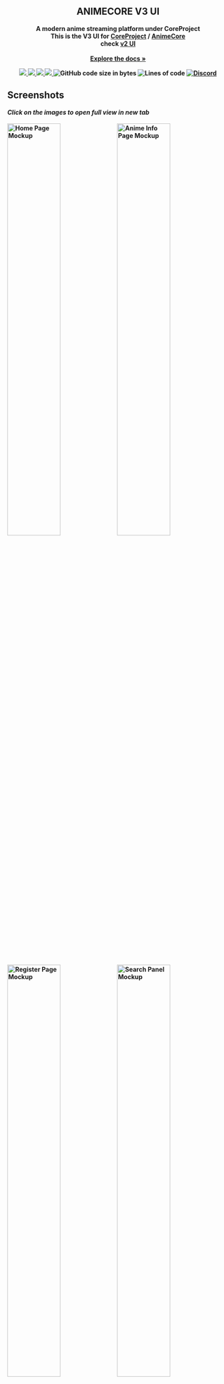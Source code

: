 <div align="center">


  <h2 align="center">ANIMECORE V3 UI</h2>

  <p align="center">
   <b>A modern anime streaming platform under CoreProject
     <br>
   This is the V3 UI for <a href="https://github.com/baseplace-admin/CoreProject/">CoreProject</a> / <a href="https://github.com/sssuneeth/CoreProject-V3-UI/">AnimeCore<a/>
     <br>
     check <a href="https://coreproject.moe/anime/">v2 UI</a>
    <br><br>
    <a href="https://github.com/baseplate-admin/CoreProject"><strong>Explore the docs »</strong></a>
  </p>
</div>

<p align="center">
  <a href="https://github.com/sssuneeth/CoreProject-V3-UI/graphs/contributors" alt="Contributors">
    <img src="https://img.shields.io/github/contributors/sssuneeth/CoreProject-V3-UI.svg?style=for-the-badge" >
  </a>
  <a href="https://github.com/sssuneeth/CoreProject-V3-UI/network/members" alt="Forks">
    <img src="https://img.shields.io/github/forks/sssuneeth/CoreProject-V3-UI.svg?style=for-the-badge">
  </a>
  <a href="https://github.com/sssuneeth/CoreProject-V3-UI/issues" alt="Issues">
    <img src="https://img.shields.io/github/issues/sssuneeth/CoreProject-V3-UI.svg?style=for-the-badge">
  </a>
  <a href="https://github.com/sssuneeth/CoreProject-V3-UI/blob/v2/LICENSE" alt="License - AGPL-3.0">
    <img src="https://img.shields.io/github/license/sssuneeth/CoreProject-V3-UI.svg?style=for-the-badge">
  </a>

  <img alt="GitHub code size in bytes" src="https://img.shields.io/github/languages/code-size/sssuneeth/CoreProject-V3-UI?style=for-the-badge">
  <img alt="Lines of code" src="https://img.shields.io/tokei/lines/github/sssuneeth/CoreProject-V3-UI?style=for-the-badge">
  <a href='https://discord.gg/7AraSmKqnN'><img alt="Discord" src="https://img.shields.io/discord/1039894823626362931?style=for-the-badge"></a>
</p>
    
## Screenshots

<p float="left">
  <i>Click on the images to open full view in new tab</i>
  <br>
  <br>
  <img src="https://imgbox.io/ib/mZwPoOMD11.png" alt="Home Page Mockup" width=49%>
  <img src="https://imgbox.io/ib/OUbB4rsyCh.png" alt="Anime Info Page Mockup" width=49%>
  <img src="https://imgbox.io/ib/zPypve2smU.png" alt="Register Page Mockup" width=49%>
  <img src="https://imgbox.io/ib/22dteHTHrH.png" alt="Search Panel Mockup" width=49%>

All features are under development.


### Built with

-   [svelte](https://svelte.dev/)
-   [tailwind](https://tailwindcss.com)
-   [typescript](https://www.typescriptlang.org)


## Roadmap

-   [x] Configure svelte
-   [x] Logo & Design system
-   [ ] [Mockups](https://www.figma.com/file/knyOkHUChnJpsAsmuILhOk/Core-Project) (All pages)
-   [ ] Responsive Design
-   [ ] Backend integration

See the [open issues](https://github.com/sssuneeth/CoreProject-V3-UI/issues) and [projects](https://github.com/sssuneeth/CoreProject-V3-UI/projects?) for a full list of features we're working on (and need help with).


## Contributing

-   If you have a suggestion/idea that would make this project better, please create a pull request. All pull requests will be reviewed by us, and adjusted.

-   You can also [open a new issue](https://github.com/sssuneeth/CoreProject-V3-UI/issues/new/choose) or [help us with an existing one](https://github.com/sssuneeth/CoreProject-V3-UI/issues).

Other than that, you can also help the project by giving it a star! Your help is extremely appreciated :)


## License

Distributed under the AGPL-3.0 License. See [`LICENSE`](https://github.com/sssuneeth/CoreProject-V3-UI/blob/v2/LICENSE) for more information.
